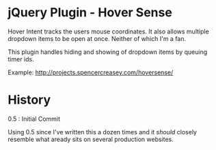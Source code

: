 jQuery Plugin - Hover Sense 
=============

Hover Intent tracks the users mouse coordinates. It also allows multiple dropdown items to be open at once. Neither of which I'm a fan.

This plugin handles hiding and showing of dropdown items by queuing timer ids.

Example: http://projects.spencercreasey.com/hoversense/

# History

0.5 : Initial Commit

Using 0.5 since I've written this a dozen times and it _should_ closely resemble what aready sits on several production websites. 